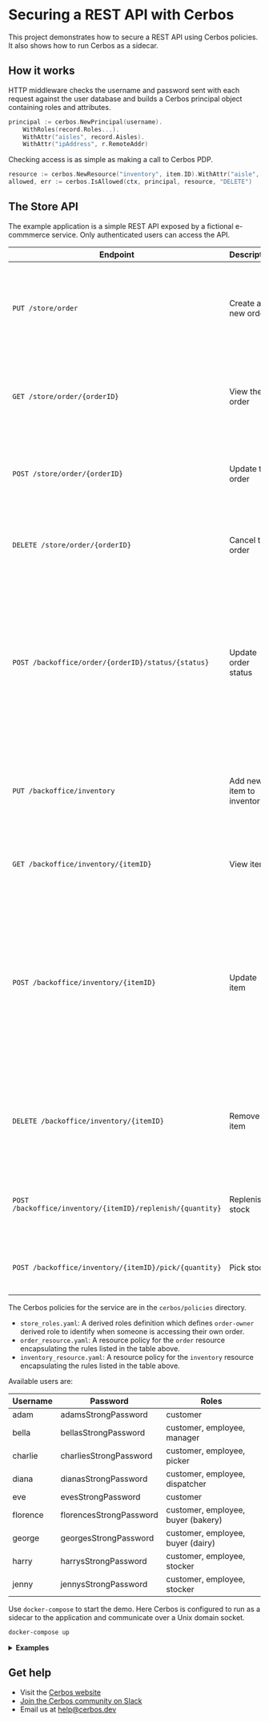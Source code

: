 Securing a REST API with Cerbos
===============================

This project demonstrates how to secure a REST API using Cerbos policies. It also shows how to run Cerbos as a sidecar.


How it works
------------

HTTP middleware checks the username and password sent with each request against the user database and builds a Cerbos principal object containing roles and attributes.

```go
principal := cerbos.NewPrincipal(username).
    WithRoles(record.Roles...).
    WithAttr("aisles", record.Aisles).
    WithAttr("ipAddress", r.RemoteAddr)
```

Checking access is as simple as making a call to Cerbos PDP.

```go
resource := cerbos.NewResource("inventory", item.ID).WithAttr("aisle", item.Aisle)
allowed, err := cerbos.IsAllowed(ctx, principal, resource, "DELETE")
```


The Store API
-------------

The example application is a simple REST API exposed by a fictional e-commmerce service. Only authenticated users can access the API.

| Endpoint | Description | Rules |
| -------- | ----------- | ------------ |
| `PUT /store/order`            | Create a new order | Only customers can create orders. Each order must contain at least two items. |
| `GET /store/order/{orderID}`  | View the order | Customers can only view their own orders. Store employees can view any order. |
| `POST /store/order/{orderID}` | Update the order | Customers can update their own orders as long as the status is `PENDING` |
| `DELETE /store/order/{orderID}` | Cancel the order | Customers can cancel their own orders as long the status is `PENDING` |
| `POST /backoffice/order/{orderID}/status/{status}` | Update order status | Pickers can change status from `PENDING` to `PICKING` and `PICKING` to `PICKED`. Dispatchers can change status from `PICKED` to `DISPATCHED`. Managers can change the status to anything. | 
| `PUT /backoffice/inventory` | Add new item to inventory | Only buyers who are in charge of that category or managers can add new items |
| `GET /backoffice/inventory/{itemID}` | View item | Any employee can view inventory items |
| `POST /backoffice/inventory/{itemID}` | Update item | Buyers who are in charge of that category can update the item provided that the new price is within 10% of the previous price. Managers can update without any restrictions |
| `DELETE /backoffice/inventory/{itemID}` | Remove item | Only buyers who are in charge of that category or managers can remove items |
| `POST /backoffice/inventory/{itemID}/replenish/{quantity}` | Replenish stock | Only stockers and managers can replenish stock |
| `POST /backoffice/inventory/{itemID}/pick/{quantity}` | Pick stock | Only pickers and managers can pick stock |


The Cerbos policies for the service are in the `cerbos/policies` directory. 

- `store_roles.yaml`: A derived roles definition which defines `order-owner` derived role to identify when someone is accessing their own order.
- `order_resource.yaml`: A resource policy for the `order` resource encapsulating the rules listed in the table above.
- `inventory_resource.yaml`: A resource policy for the `inventory` resource encapsulating the rules listed in the table above.


Available users are:

| Username | Password | Roles |
| -------- | -------- | ----- |
| adam     | adamsStrongPassword    | customer |
| bella    | bellasStrongPassword   | customer, employee, manager |
| charlie  | charliesStrongPassword | customer, employee, picker |
| diana    | dianasStrongPassword   | customer, employee, dispatcher |
| eve      | evesStrongPassword     | customer
| florence | florencesStrongPassword| customer, employee, buyer (bakery) |
| george   | georgesStrongPassword  | customer, employee, buyer (dairy) |
| harry    | harrysStrongPassword   | customer, employee, stocker |
| jenny    | jennysStrongPassword   | customer, employee, stocker |


Use `docker-compose` to start the demo. Here Cerbos is configured to run as a sidecar to the application and communicate over a Unix domain socket.

```sh
docker-compose up
```

<details>
<summary><b>Examples</b></summary>


**Adam tries to create an order with a single item**

```sh
curl -i -u adam:adamsStrongPassword -XPUT http://localhost:9999/store/order -d {"items": {"eggs": 12}}
```
```
{
  "message": "Operation not allowed"
}
```

**Adam has enough items in the order**

```sh
curl -i -u adam:adamsStrongPassword -XPUT http://localhost:9999/store/order -d {"items": {"eggs": 12, "milk": 1}}
```
```
{
  "orderID": 1
}
```

**Adam can view his own order**

```sh
curl -i -u adam:adamsStrongPassword -XGET http://localhost:9999/store/order/1
```
```
{
  "id": 1,
  "items": {
    "eggs": 12,
    "milk": 1
  },
  "owner": "adam",
  "status": "PENDING"
}
```

**Eve cannot view Adam's order**

```sh
curl -i -u eve:evesStrongPassword -XGET http://localhost:9999/store/order/1
```
```
{
  "message": "Operation not allowed"
}
```

**Bella can view Adam's order**

```sh
curl -i -u bella:bellasStrongPassword -XGET http://localhost:9999/store/order/1
```
```
{
  "id": 1,
  "items": {
    "eggs": 12,
    "milk": 1
  },
  "owner": "adam",
  "status": "PENDING"
}
```

**Adam can update his pending order**

```sh
curl -i -u adam:adamsStrongPassword -XPOST http://localhost:9999/store/order/1 -d {"items": {"eggs": 24, "milk": 1, "bread": 1}}
```
```
{
  "message": "Order updated"
}
```

**Charlie cannot set order status to PICKED because it is not in PICKING status**

```sh
curl -i -u charlie:charliesStrongPassword -XPOST http://localhost:9999/backoffice/order/1/status/PICKED
```
```
{
  "message": "Operation not allowed"
}
```

**Charlie can set order status to PICKING**

```sh
curl -i -u charlie:charliesStrongPassword -XPOST http://localhost:9999/backoffice/order/1/status/PICKING
```
```
{
  "message": "Order status updated"
}
```

**Adam cannot update his order because it is not pending**

```sh
curl -i -u adam:adamsStrongPassword -XPOST http://localhost:9999/store/order/1 -d {"items": {"eggs": 24, "milk": 1, "bread": 1}}
```
```
{
  "message": "Operation not allowed"
}
```

**Florence can add an item to the bakery aisle**

```sh
curl -i -u florence:florencesStrongPassword -XPUT http://localhost:9999/backoffice/inventory -d {"id":"white_bread", "aisle":"bakery", "price":110}
```
```
{
  "message": "Item added"
}
```

**Florence cannot add an item to the dairy aisle**

```sh
curl -i -u florence:florencesStrongPassword -XPUT http://localhost:9999/backoffice/inventory -d {"id":"skimmed_milk", "aisle":"dairy", "price":120}
```
```
{
  "message": "Operation not allowed"
}
```

**Florence can increase the price of an item up to 10%**

```sh
curl -i -u florence:florencesStrongPassword -XPOST http://localhost:9999/backoffice/inventory/white_bread -d {"id":"white_bread", "aisle":"bakery", "price":120}
```
```
{
  "message": "Item updated"
}
```

**Florence cannot increase the price of an item more than 10%**

```sh
curl -i -u florence:florencesStrongPassword -XPOST http://localhost:9999/backoffice/inventory/white_bread -d {"id":"white_bread", "aisle":"bakery", "price":220}
```
```
{
  "message": "Operation not allowed"
}
```

**Bella can increase the price of an item by any amount**

```sh
curl -i -u bella:bellasStrongPassword -XPOST http://localhost:9999/backoffice/inventory/white_bread -d {"id":"white_bread", "aisle":"bakery", "price":220}
```
```
{
  "message": "Item updated"
}
```

**Harry can replenish stock**

```sh
curl -i -u harry:harrysStrongPassword -XPOST http://localhost:9999/backoffice/inventory/white_bread/replenish/10
```
```
{
  "newQuantity": 10
}
```

**Harry cannot pick stock**

```sh
curl -i -u harry:harrysStrongPassword -XPOST http://localhost:9999/backoffice/inventory/white_bread/pick/1
```
```
{
  "message": "Operation not allowed"
}
```

**Charlie can pick stock**

```sh
curl -i -u charlie:charliesStrongPassword -XPOST http://localhost:9999/backoffice/inventory/white_bread/pick/1
```
```
{
  "newQuantity": 9
}
```

**Charlie cannot replenish stock**

```sh
curl -i -u charlie:charliesStrongPassword -XPOST http://localhost:9999/backoffice/inventory/white_bread/replenish/10
```
```
{
  "message": "Operation not allowed"
}
```

**Bella can delete an item from inventory**

```sh
curl -i -u bella:bellasStrongPassword -XDELETE http://localhost:9999/backoffice/inventory/white_bread
```
```
{
  "message": "Item deleted"
}
```
</details>


Get help
--------

- Visit the [Cerbos website](https://cerbos.dev)
- [Join the Cerbos community on Slack](http://go.cerbos.io/slack)
- Email us at help@cerbos.dev
